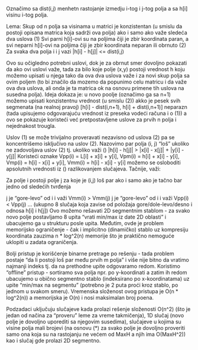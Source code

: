 Označimo sa dist(i,j) menhetn rastojanje izmedju i-tog i j-tog polja a sa h[i] visinu i-tog polja.

Lema: Skup od n polja sa visinama u matrici je konzistentan (u smislu da postoji opisana matrica koja sadrži ova polja) ako i samo ako važe sledeća dva uslova
(1) Svi parni h[i]-ovi su na poljima čiji je zbir koordinata paran, a svi neparni h[i]-ovi na poljima čiji je zbir koordinata neparan ili obrnuto
(2) Za svaka dva polja i i j vazi |h[i] - h[j]| <= dist(i,j)

Ovo su očigledno potrebni uslovi, dok je za obrnut smer dovoljno pokazati da ako ovi uslovi važe, tada za bilo koje polje (x,y) postoji vrednost h koju možemo upisati u njega tako da ova dva uslova važe i za novi skup polja sa ovim poljem (to bi značilo da mozemo da popunimo celu matricu i da važe ova dva uslova, ali onda je ta matrica ok na osnovu primene tih uslova na susedna polja). Ideja dokaza je: u novo poolje (označimo ga sa n+1) možemo upisati konzistentnu vrednost (u smislu (2)) akko je pesek svih segmenata (na realnoj pravoj) [h[i] - dist(i,n+1), h[i] + dist(i,n+1)] neparazn (tada upisujemo odgovarajuću vrednost iz preseka vodeći računa i o (1)) a ovo se pokazuje koristeći već pretpostavljene uslove za prvih n polja i nejednakost trougla.

Uslov (1) se može trivijalno proveravati nezavisno od uslova (2) pa se koncentrišemo isključivo na uslov (2). Nazovimo par polja (i, j) “loš” ukoliko ne zadovoljava uslov (2) tj. ukoliko važi
() |h[i] - h[j]| > |x[i] - x[j]| + |y[i] - y[j]|
Koristeći oznake
Vpp(i) = L[i] + x[i] + y[i], Vpm(i) = h[i] + x[i] - y[i], Vmp(i) = h[i] - x[i] + y[i], Vmm(i) = h[i] - x[i] - y[i]
možemo se osloboditi apsolutnih vrednosti iz () razlikovanjem slučajeva. Tačnije, važi:

Za polje i postoji polje j za koje je (i,j) loš par ako i samo ako je tačno bar jedno od sledećih tvrđenja

j je “gore-levo” od i i važi Vmm(i) > Vmm(j)
j je “gore-levo” od i i važi Vpp(i) < Vpp(j)
… (ukupno 8 slučaja koja zavise od položaja gore/dole-levo/desno i odnosa h[i] i h[j])
Ovo možemo rešavati 2D segmentnim stablom - za svako novo polje postavljamo 8 upita “vrati min/max iz date 2D oblasti” i ubacujemo ga u strukturu posle upita. Međutim, ovde je problem memorijsko ograničenje - čak i implicitno (dinamičko) stablo uz kompresiju koordinata zauzima n * log^2(n) memorije što je praktično nemoguće uklopiti u zadata ograničenja.

Bolji pristup je korišćenje binarne pretrage po rešenju - tada problem postaje “da li postoji loš par među prvih m polja” i više nije bitno da vratimo najmanji indeks tj. da na prethodne upite odgovaramo redom. Koristimo “offline” pristup - sortiramo sva polja npr. po y-koordinati a zatim ih redom ubacujemo u obično segmentno stablo (indeksirano po x-koordinatama) uz upite “min/max na segmentu” (potrebno je 2 puta proći kroz stablo, po jednom u svakom smeru). Vremenska složenost ovog pristupa je O(n * log^2(n)) a memorijska je O(n) i nosi maksimalan broj poena.

Podzadaci uključuju slučajeve kada prolazi rešenje složenosti O(n^2) (što je jedan od načina za “proveru” leme za vreme takmičenja), 1D slučaj (novo polje je dovoljno uporediti sa njegovim susedima), slučajeve u kojima su visine polja mali brojevi (na osnovu (*) za svako polje je dovoljno proveriti samo ona koja su na rastojanju ne većem od MaxH a njih ima O(MaxH^2)) kao i slučaj gde prolazi 2D segmentno.